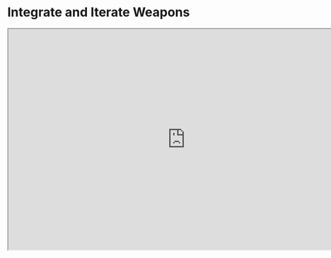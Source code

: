 # Integrate and Iterate Weapons

<p><iframe title="YouTube video player" src="https://www.youtube.com/embed/2uoQpEKuVP8?si=XNKgkmfcXyQnW-x7" width="800" height="500" allowfullscreen="allowfullscreen" allow="accelerometer; autoplay; clipboard-write; encrypted-media; gyroscope; picture-in-picture; web-share"></iframe></p>